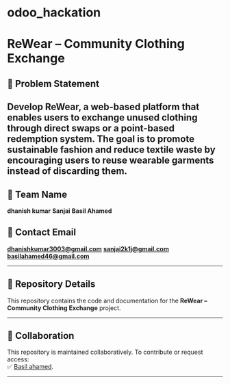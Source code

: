 # odoo_hackation

# ReWear – Community Clothing Exchange

## 📝 Problem Statement
Develop ReWear, a web-based platform that enables users to exchange unused clothing
through direct swaps or a point-based redemption system. The goal is to promote sustainable
fashion and reduce textile waste by encouraging users to reuse wearable garments instead of
discarding them.
---

## 👥 Team Name
**dhanish kumar**
**Sanjai**
**Basil Ahamed**

## 📧 Contact Email
**dhanishkumar3003@gmail.com**
**sanjai2k1j@gmail.com**
**basilahamed46@gmail.com**

---

## 📂 Repository Details
This repository contains the code and documentation for the **ReWear – Community Clothing Exchange** project.  

---

## 🤝 Collaboration
This repository is maintained collaboratively. To contribute or request access:  
✅ [Basil ahamed](https://github.com/basilahamed07).  

---

